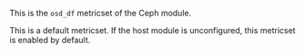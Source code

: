 This is the `osd_df` metricset of the Ceph module.

This is a default metricset. If the host module is unconfigured, this metricset is enabled by default.
